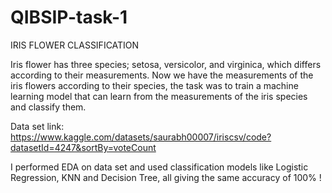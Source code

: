 # QIBSIP-task-1

IRIS FLOWER CLASSIFICATION 

Iris flower has three species; setosa, versicolor, and virginica, which differs according to their measurements. Now we have the measurements of the iris flowers according to their species, the task was to train a machine learning model that can learn from the measurements of the iris species and classify them.

Data set link: https://www.kaggle.com/datasets/saurabh00007/iriscsv/code?datasetId=4247&sortBy=voteCount

I performed EDA on data set and used classification models like Logistic Regression, KNN and Decision Tree, all giving the same accuracy of 100% !
